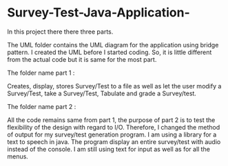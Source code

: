 # Survey-Test-Java-Application-
In this project there there three parts.

The UML folder contains the UML diagram for the application using bridge pattern. I created the UML before I started coding. So, it is little different from the actual code but it is same for the most part. 

The folder name part 1 :

Creates, display, stores Survey/Test to a file as well as let the user modify a Survey/Test, take a Survey/Test, Tabulate and grade a Survey/test. 

The folder name part 2 : 

All the code remains same from part 1, the purpose of part 2 is to test the flexibility of the design with regard to I/O. Therefore, I changed the method of output for my survey/test generation program. I am using a library for a text to speech in java. The program display an entire survey/test with audio instead of the console. I am still using text for input as well as for all the menus.
